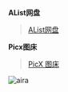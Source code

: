 **AList网盘**

> [AList网盘](https://os.boliguide.cn:10086/)

**Picx图床**

> [PicX 图床](https://picx.boliguide.cn)

![aira](https://cdn.jsdelivr.net/gh/bolishitoumingde/hexo_img@main/_aria.jpg)
